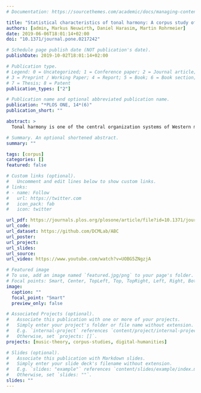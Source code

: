 ```yaml
---
# Documentation: https://sourcethemes.com/academic/docs/managing-content/

title: "Statistical characteristics of tonal harmony: A corpus study of Beethoven’s string quartets"
authors: [admin, Markus Neuwirth, Daniel Harasim, Martin Rohrmeier]
date: 2019-06-06T18:01:14+02:00
doi: "10.1371/journal.pone.0217242"

# Schedule page publish date (NOT publication's date).
publishDate: 2019-10-02T18:01:14+02:00

# Publication type.
# Legend: 0 = Uncategorized; 1 = Conference paper; 2 = Journal article;
# 3 = Preprint / Working Paper; 4 = Report; 5 = Book; 6 = Book section;
# 7 = Thesis; 8 = Patent
publication_types: ["2"]

# Publication name and optional abbreviated publication name.
publication: "*PLOS ONE, 14*(6)"
publication_short: ""

abstract: >
  Tonal harmony is one of the central organization systems of Western music. This article characterizes the statistical foundations of tonal harmony based on the computational analysis of expert annotations in a large corpus. Using resampling methods, this study shows that 1) the rank-frequency distribution of chords resembles a power law, i.e. few chords govern a large proportion of the data; 2) chord transitions are referential and chord predictability is significantly affected by distinguished chord features; 3) tonal harmony conveys directedness in time; and 4) tonal harmony operates differently at the hierarchical levels of chords and keys. These results serve to characterize tonal harmony on empirical grounds and advance the methodological state-of-the-art in digital musicology.

# Summary. An optional shortened abstract.
summary: ""

tags: [corpus]
categories: []
featured: false

# Custom links (optional).
#   Uncomment and edit lines below to show custom links.
# links:
# - name: Follow
#   url: https://twitter.com
#   icon_pack: fab
#   icon: twitter

url_pdf: https://journals.plos.org/plosone/article/file?id=10.1371/journal.pone.0217242&type=printable
url_code:
url_dataset: https://github.com/DCMLab/ABC
url_poster:
url_project:
url_slides:
url_source:
url_video: https://www.youtube.com/watch?v=UOBG5ZNgzjA

# Featured image
# To use, add an image named `featured.jpg/png` to your page's folder.
# Focal points: Smart, Center, TopLeft, Top, TopRight, Left, Right, BottomLeft, Bottom, BottomRight.
image:
  caption: ""
  focal_point: "Smart"
  preview_only: false

# Associated Projects (optional).
#   Associate this publication with one or more of your projects.
#   Simply enter your project's folder or file name without extension.
#   E.g. `internal-project` references `content/project/internal-project/index.md`.
#   Otherwise, set `projects: []`.
projects: [music-theory, corpus-studies, digital-humanities]

# Slides (optional).
#   Associate this publication with Markdown slides.
#   Simply enter your slide deck's filename without extension.
#   E.g. `slides: "example"` references `content/slides/example/index.md`.
#   Otherwise, set `slides: ""`.
slides: ""
---
```

